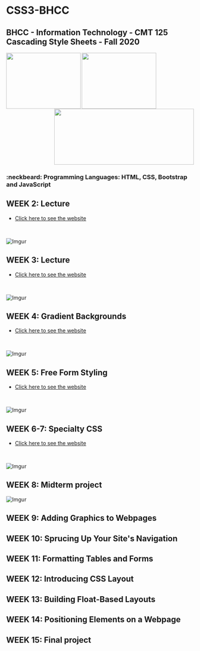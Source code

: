 # CSS3-BHCC

## BHCC - Information Technology - CMT 125 Cascading Style Sheets - Fall 2020

<img align="left" width="200" height="150" src="https://media.giphy.com/media/l3vRfNA1p0rvhMSvS/giphy.gif">

<img align="left" width="200" height="150" src="https://media.giphy.com/media/fsEaZldNC8A1PJ3mwp/giphy.gif">
<p align="right">
  <img width="375" height="150" src="https://services.jsatech.com/custom/cached/104/images/header_image.jpg">
</p>

### :neckbeard: Programming Languages: HTML, CSS, Bootstrap and JavaScript

## WEEK 2: Lecture
- [Click here to see the website](https://keen-blackwell-3a4811.netlify.app/)
<br>

![Imgur](https://i.imgur.com/SEdSzDc.png)

## WEEK 3: Lecture
- [Click here to see the website](https://hopeful-wing-9780f5.netlify.app/)
<br>

![Imgur](https://i.imgur.com/vvBc2Rs.png)

## WEEK 4: Gradient Backgrounds
- [Click here to see the website](https://infallible-mirzakhani-9db2f0.netlify.app/)
<br>

![Imgur](https://i.imgur.com/ZHGiFCs.png)

## WEEK 5: Free Form Styling
- [Click here to see the website](https://optimistic-keller-49f9b8.netlify.app/)
<br>

![Imgur](https://i.imgur.com/v0F6XLw.png)

## WEEK 6-7: Specialty CSS
- [Click here to see the website](https://focused-kirch-1ac797.netlify.app/)
<br>

![Imgur](https://i.imgur.com/Bt3nA5v.png)

## WEEK 8: Midterm project
![Imgur](https://i.imgur.com/wk4HmxQ.png)

## WEEK 9: Adding Graphics to Webpages


## WEEK 10: Sprucing Up Your Site's Navigation


## WEEK 11: Formatting Tables and Forms


## WEEK 12: Introducing CSS Layout


## WEEK 13: Building Float-Based Layouts


## WEEK 14: Positioning Elements on a Webpage


## WEEK 15: Final project
